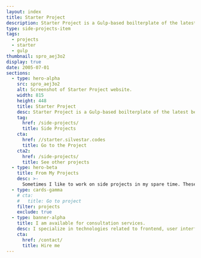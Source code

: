 ```yaml
---
layout: index
title: Starter Project
description: Starter Project is a Gulp-based boilterplate of the latest best practices for frontend development.
type: side-projects-item
tags:
  - projects
  - starter
  - gulp
thumbnail: spro_aej3o2
display: true
date: 2005-07-01
sections:
  - type: hero-alpha
    src: spro_aej3o2
    alt: Screenshot of Starter Project website.
    width: 815
    height: 448
    title: Starter Project
    desc: Starter Project is a Gulp-based boilterplate of the latest best practices for frontend development.
    tag:
      href: /side-projects/
      title: Side Projects
    cta:
      href: //starter.silvestar.codes
      title: Go to the Project
    cta2:
      href: /side-projects/
      title: See other projects
  - type: hero-beta
    title: From My Projects
    desc: >-
      Sometimes I like to work on side projects in my spare time. These are my other open-source side projects.
  - type: cards-gamma
    # cta:
    #   title: Go to project
    filter: projects
    exclude: true
  - type: banner-alpha
    title: I am available for consultation services.
    desc: I specialize in technologies related to frontend, user interface, and website development.
    cta:
      href: /contact/
      title: Hire me
---
```

